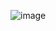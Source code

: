 ![image](https://github.com/dgnyldrm7/SignalR-Bootcamp/assets/94688501/2fdb08b8-55f6-4c5d-a7b0-20c4fe67a531)
